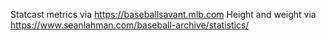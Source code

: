 Statcast metrics via https://baseballsavant.mlb.com
Height and weight via https://www.seanlahman.com/baseball-archive/statistics/
